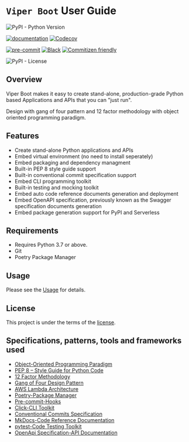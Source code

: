 # `Viper Boot` User Guide

![PyPI - Python Version](https://img.shields.io/pypi/pyversions/versions)

[![documentation](https://img.shields.io/badge/docs-mkdocs%20material-blue.svg?style=flat)][documentation]
[![Codecov](https://codecov.io/gh/ammar-khan/viper_boot/branch/main/graph/badge.svg)][codecov]

[![pre-commit](https://img.shields.io/badge/pre--commit-enabled-brightgreen?logo=pre-commit&logoColor=white)][pre-commit]
[![Black](https://img.shields.io/badge/code%20style-black-000000.svg)][black]
[![Commitizen friendly](https://img.shields.io/badge/commitizen-friendly-brightgreen.svg)][commitizen]

![PyPI - License](https://img.shields.io/pypi/l/licen)

[documentation]: https://ammar-khan.github.io/viper-boot/index.html
[codecov]: http://www.google.com
[pre-commit]: https://pre-commit.com/
[black]: https://black.readthedocs.io/
[commitizen]: http://commitizen.github.io/cz-cli/

## Overview

Viper Boot makes it easy to create stand-alone, production-grade Python based Applications and APIs that you can "just run".

Design with gang of four pattern and 12 factor methodology with object oriented programming paradigm.

## Features

- Create stand-alone Python applications and APIs
- Embed virtual environment (no need to install seperately)
- Embed packaging and dependency managment
- Built-in PEP 8 style guide support
- Built-in conventional commit specification support
- Embed CLI programming toolkit
- Built-in testing and mocking toolkit
- Embed auto code reference documents generation and deployment
- Embed OpenAPI specification, previously known as the Swagger specification documents generation
- Embed package generation support for PyPI and Serverless

## Requirements

- Requires Python 3.7 or above.
- Git
- Poetry Package Manager

## Usage

Please see the [Usage](https://ammar-khan.github.io/viper-boot/usage.html) for details.

## License

This project is under the terms of the [license](https://ammar-khan.github.io/viper-boot/license.html).

## Specifications, patterns, tools and frameworks used
- [Object-Oriented Programming Paradigm](https://en.wikipedia.org/wiki/Object-oriented_programming)
- [PEP 8 – Style Guide for Python Code](https://peps.python.org/pep-0008/)
- [12 Factor Methodology](https://12factor.net/)
- [Gang of Four Design Pattern](https://en.wikipedia.org/wiki/Design_Patterns)
- [AWS Lambda Architecture](https://docs.aws.amazon.com/lambda/latest/operatorguide/architecture-best-practice.html)
- [Poetry-Package Manager](https://python-poetry.org/)
- [Pre-commit-Hooks](https://pre-commit.com/)
- [Click-CLI Toolkit](https://pypi.org/project/click/)
- [Conventional Commits Specification](https://www.conventionalcommits.org/)
- [MkDocs-Code Reference Documentation](https://www.mkdocs.org/)
- [pytest-Code Testing Toolkit](https://docs.pytest.org/)
- [OpenApi Specification-API Documentation](https://swagger.io/specification/)
